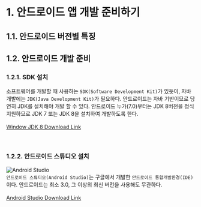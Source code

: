 <h1>1. 안드로이드 앱 개발 준비하기</h1>
	<h2>1.1. 안드로이드 버전별 특징</h2>
	<h2>1.2. 안드로이드 개발 준비</h2>
		<h3>1.2.1. SDK 설치</h3>
		소프트웨어를 개발할 때 사용하는 <code>SDK(Software Development Kit)</code>가 있듯이, 자바 개발에는 <code>JDK(Java Development Kit)</code>가 필요하다. 안드로이드는 자바 기반이므로 당연히 JDK를 설치해야 개발 할 수 있다. 안드로이드 누가(7.0)부터는 JDK 8버전을 정식 지원하므로 JDK 7 또는 JDK 8을 설치하여 개발하도록 한다.<br>
<br>
		<a href="https://www.oracle.com/technetwork/java/javase/downloads/jdk8-downloads-2133151.html">Window JDK 8 Download Link</a><br>
<br>
<br>
		<h3>1.2.2. 안드로이드 스튜디오 설치</h3>
		<img src="https://gregtrevellick.gallerycdn.vsassets.io/extensions/gregtrevellick/openinandroidstudio/1.1.52/1540120323482/ThirdPartyLogo.png" title="Android Studio" alt="Android Studio"><br>
		<code>안드로이드 스튜디오(Android Studio)</code>는 구글에서 개발한 <code>안드로이드 통합개발환경(IDE)</code>이다. 안드로이드는 최소 3.0, 그 이상의 최신 버전을 사용해도 무관하다.<br>
<br>
		<a href="https://developer.android.com/studio">Android Studio Download Link</a><br>
